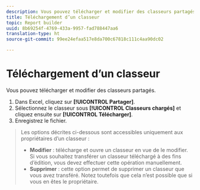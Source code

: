 ```yaml
---
description: Vous pouvez télécharger et modifier des classeurs partagés.
title: Téléchargement d’un classeur
topic: Report builder
uuid: 8b69254f-4769-433a-9957-fad788447aa6
translation-type: ht
source-git-commit: 99ee24efaa517e8da700c67818c111c4aa90dc02

---
```



# Téléchargement d’un classeur

Vous pouvez télécharger et modifier des classeurs partagés.

1. Dans Excel, cliquez sur **[!UICONTROL Partager]**.
1. Sélectionnez le classeur sous **[!UICONTROL Classeurs chargés]** et cliquez ensuite sur **[!UICONTROL Télécharger]**.
1. Enregistrez le fichier.
>Les options décrites ci-dessous sont accessibles uniquement aux propriétaires d’un classeur :
>
>* **Modifier** : télécharge et ouvre un classeur en vue de le modifier. Si vous souhaitez transférer un classeur téléchargé à des fins d’édition, vous devez effectuer cette opération manuellement.
>* **Supprimer** : cette option permet de supprimer un classeur que vous avez transféré. Notez toutefois que cela n’est possible que si vous en êtes le propriétaire.
>


